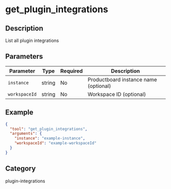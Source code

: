 # get_plugin_integrations

## Description
List all plugin integrations

## Parameters

| Parameter | Type | Required | Description |
|-----------|------|----------|-------------|
| `instance` | string | No | Productboard instance name (optional) |
| `workspaceId` | string | No | Workspace ID (optional) |

## Example

```json
{
  "tool": "get_plugin_integrations",
  "arguments": {
    "instance": "example-instance",
    "workspaceId": "example-workspaceId"
  }
}
```

## Category
plugin-integrations

